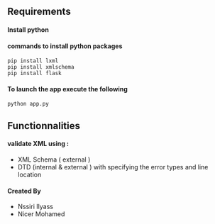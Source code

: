 ## Requirements
#### Install python 
#### commands to install python packages
    pip install lxml
    pip install xmlschema
    pip install flask


#### To launch the app execute the following  
    python app.py

##  Functionnalities

#### validate XML using :
  +  XML Schema ( external )
  +  DTD (internal  &  external )
  with specifying the error types and line location


 #### Created By
 + Nssiri Ilyass
 + Nicer Mohamed



